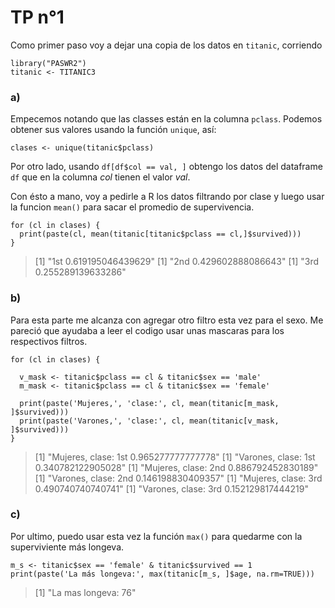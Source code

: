 # TP n°1


Como primer paso voy a dejar una copia de los datos en `titanic`, corriendo
```{r}
library("PASWR2")
titanic <- TITANIC3
```

### a)

Empecemos notando que las classes están en la columna `pclass`. Podemos obtener sus valores usando la función `unique`, así:
  
  ```{r}
clases <- unique(titanic$pclass)
```

Por otro lado, usando `df[df$col == val, ]` obtengo los datos del dataframe `df` que en la columna _col_ tienen el valor _val_.

Con ésto a mano, voy a pedirle a R los datos filtrando por clase y luego usar la funcion `mean()` para sacar el promedio de supervivencia.
```{r}
for (cl in clases) {
  print(paste(cl, mean(titanic[titanic$pclass == cl,]$survived)))
}
```
>[1] "1st 0.619195046439629"
[1] "2nd 0.429602888086643"
[1] "3rd 0.255289139633286"

### b)
Para esta parte me alcanza con agregar otro filtro esta vez para el sexo. Me pareció que ayudaba a leer el codigo usar unas mascaras para los respectivos filtros. 
```{r}
for (cl in clases) {
  
  v_mask <- titanic$pclass == cl & titanic$sex == 'male'
  m_mask <- titanic$pclass == cl & titanic$sex == 'female'
  
  print(paste('Mujeres,', 'clase:', cl, mean(titanic[m_mask, ]$survived)))
  print(paste('Varones,', 'clase:', cl, mean(titanic[v_mask, ]$survived)))
}
```

>[1] "Mujeres, clase: 1st 0.965277777777778"
[1] "Varones, clase: 1st 0.340782122905028"
[1] "Mujeres, clase: 2nd 0.886792452830189"
[1] "Varones, clase: 2nd 0.146198830409357"
[1] "Mujeres, clase: 3rd 0.490740740740741"
[1] "Varones, clase: 3rd 0.152129817444219"

### c)
Por ultimo, puedo usar esta vez la función `max()` para quedarme con la superviviente más longeva.

```
m_s <- titanic$sex == 'female' & titanic$survived == 1
print(paste('La más longeva:', max(titanic[m_s, ]$age, na.rm=TRUE)))
```

>[1] "La mas longeva: 76"